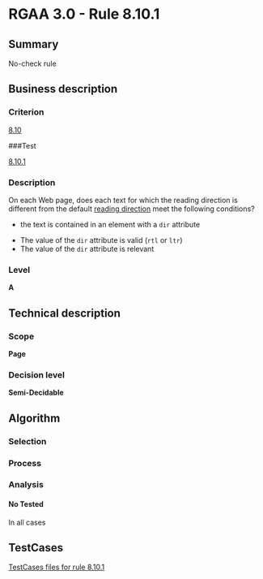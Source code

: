 # RGAA 3.0 -  Rule 8.10.1

## Summary

No-check rule

## Business description

### Criterion

[8.10](http://asqatasun.github.io/RGAA--3.0--EN/RGAA3.0_Criteria_English_version_v1.html#crit-8-10)

###Test

[8.10.1](http://asqatasun.github.io/RGAA--3.0--EN/RGAA3.0_Criteria_English_version_v1.html#test-8-10-1)

### Description
On each Web page, does
    each text for which the reading direction is different
    from the default <a href="http://asqatasun.github.io/RGAA--3.0--EN/RGAA3.0_Glossary_English_version_v1.html#mSensLecture">reading
  direction</a> meet the following conditions?
    <ul><li> the text is contained in an element with a <code>dir</code>
   attribute</li>
  <li> The value of the <code>dir</code> attribute is valid (<code>rtl</code> or
   <code>ltr</code>)</li>
  <li> The value of the <code>dir</code> attribute is relevant</li>
    </ul> 


### Level

**A**

## Technical description

### Scope

**Page**

### Decision level

**Semi-Decidable**

## Algorithm

### Selection

### Process

### Analysis

#### No Tested 

In all cases



##  TestCases 

[TestCases files for rule 8.10.1](https://github.com/Asqatasun/Asqatasun/tree/master/rules/rules-rgaa3.0/src/test/resources/testcases/rgaa30/Rgaa30Rule081001/) 


